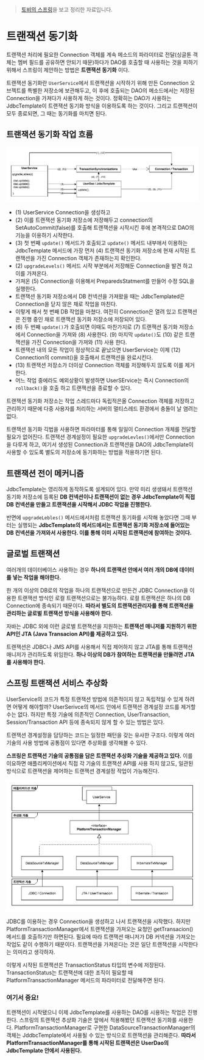 > [토비의 스프링](http://www.yes24.com/Product/goods/7516721)을 보고 정리한 자료입니다.


# 트랜잭션 동기화

트랜잭션 처리에 필요한 Connection 객체를 계속 메소드의 파라미터로 전달(싱글톤 객체는 멤버 필드를 공유하면 안되기 때문)하다가 DAO를 호출할 때 사용하는 것을 피하기 위해서 스프링이 제안하는 방법은 **트랜잭션 동기화** 이다. 

트랜잭션 동기화란 `UserService`에서 트랜잭션을 시작하기 위해 만든 Connection 오브젝트를 특별한 저장소에 보관해두고, 이 후에 호출되는 DAO의 메소드에서는 저장된 Connection을 가져다가 사용하게 하는 것이다. 정확히는 DAO가 사용하는 JdbcTemplate이 트랜잭션 동기화 방식을 이용하도록 하는 것이다. 그리고 트랜잭션이 모두 종료되면, 그 때는 동기화를 마치면 된다.



## 트랜잭션 동기화 작업 흐름
![](../../draw/TransactionSynchronizations.png)


* (1) UserService Connection을 생성하고
* (2) 이를 트랜잭션 동기화 저장소에 저장해두고 connection의 SetAutoCommit(false)를 호출해 트랜잭션을 시작시킨 후에 본격적으로 DAO의 기능을 이용하기 시작한다.
* (3) 첫 번째 `update()` 메서드가 호출되고 `update()` 메서드 내부애서 이용하는 JdbcTemplate 메서드에 가장 먼저 (4) 트랜잭션 동기화 저장소에 현재 시작된 트랜잭션을 가진 Connection 객체가 존재하는지 확인한다.
* (2) `upgradeLevels()` 메서드 시작 부분에서 저장해둔 Connection을 발견 하고 이를 가져온다.
* 가져온 (5) Connection을 이용해서 PreparedsStatment를 만들어 수정 SQL을 실행한다.
* 트랜잭션 동기화 저장소에서 DB 컨넥션을 가져왔을 때는 JdbcTemplated은 Connection을 닫지 않은 채로 작업을 마친다.
* 이렇게 해서 첫 번째 DB 작업을 마쳤다. 여전히 Connection은 열려 있고 트랜잭션은 진행 중인 채로 트랜잭션 동기화 저장소에 저장되어 있다.
* (6) 두 번째 `update()`가 호출되면 이때도 마찬가지로 (7) 트랜잭션 동기화 저장소에서 Connection을 가져와 (8) 사용한다. (9) 마지막 `update()`도 (10) 같은 트랜잭션을 가진 Connection을 가져와 (11) 사용 한다.
* 트랜잭션 내의 모든 작업이 정상적으로 끝났으면 UserService는 이제 (12) Connection의 commit()을 호출해서 트랜잭션을 완료시킨다.
* (13) 트랜잭션 저장소가 더이상 Connection 객체를 저장해두지 않도록 이를 제거한다.
* 어느 작업 중에라도 예외상황이 발생하면 UserSErvice는 즉시 Connection의 `rollback()`을 호출 하고 트랜잭션을 종료할 수 있다.

트랜잭션 동기화 저장소는 작업 스레드마다 독립적은올 Connection 객체를 저장하고 관리하기 때문에 다중 사용자를 처리하는 서버의 멀티스레드 환경에서 충돌이 날 염려는 없다.

트랜잭션 동기화 긱법을 사용하면 파라마터를 통해 일일이 Connection 개체를 전달할 필요가 없어진다. 트랜잭션 경계설정이 필요한 `upgradeLevles()`에서만 Connection을 다루게 하고, 여기서 생성된 Connection과 트랜잭션을 DAO의 JdbcTemplate이 사용할 수 있도록 별도의 저장소에 동기화하는 방법을 적용하기면 된다.

## 트랜잭션 전이 메커니즘
JdbcTemplate는 영리하게 동작하도록 설계되어 있다. 만약 미리 생생돼서 트랜잭션 동기화 저장소에 등록된 **DB 컨넥션이나 트랜잭션이 없는 경우 JdbcTemplate이 직접 DB 컨넥션을 만들고 트랜잭션을 시작해서 JDBC 작업을 진행한다.**

반면에 `upgradeLebles()` 메서드에서처럼 트랜잭션 동기화를 시작해 놓았다면 그때 부터는 실행되는 **JdbcTemplate의 메서드에서는 트랜잭션 동기화 저장소에 들어있는 DB 컨넥션을 가져와서 사용한다. 이를 통해 이미 시작된 트랜잭션에 참여하는 것이다.**

## 글로벌 트랜잭션 
여러개의 데이터베이스 사용하는 경우 **하나의 트랜잭션 안에서 여러 개의 DB에 데이터를 넣는 작업을 해야한다.**

한 개의 이상의 DB로의 작업을 하나의 트랜잭션으로 만든건 JDBC Connection을 이용한 트랜잭션 방식인 로컬 트랜잭션으로는 불가능하다. 로컬 트랜잭션은 하나의 DB Connection에 종속되기 때문이다. **따라서 별도의 트랜잭션관리자를 통해 트랜잭션을 관리하는 글로벌 트랜잭션 방식을 사용해야 한다.**

자바는 JDBC 외에 이런 글로벌 트랜잭션을 지원하는 **트랜잭션 매니저를 지원하기 위한 API인 JTA (Java Transacion API)를 제공하고 있다.**

트랜잭션은 JDBC나 JMS API를 사용해서 직접 제어하지 않고 JTA를 통해 트랜잭션 매니저가 관리하도록 위임한다. **하나 이상의 DB가 참여하는 트랜잭션을 만들려면 JTA를 사용해야 한다.**


## 스프링 트랜잭션 서비스 추상화

UserService의 코드가 특정 트랜잭션 방법에 의존적이지 않고 독립적일 수 있게 하려면 어떻게 해야할까? UserSerivce의 메서드 안에서 트랜잭션 경계설정 코드를 제거할 수는 없다. 하지만 특정 기술에 의존적인 Connection, UserTransaction, Session/Transaction API 등에 종속되지 않게 할 수 있는 방법은 있다. 

트랜잭션 경계설정을 담당하는 코드는 일정한 패턴을 갖는 유사한 구조다. 이렇게 여러 기술의 사용 방법에 공통점이 있다면 추상화를 생각해볼 수 있다.

**스프링은 트랜잭션 기술의 공통점을 담은 트랜잭션 추상화 기술을 제공하고 있다.** 이를 이요하면 애플리케이션에서 직접 각 기술의 트랜잭션 API를 사용 하지 않고도, 일관된 방식으로 트랜잭션을 제어하는 트랜잭션 경계설정 작업이 가능해진다.

![](../../draw/PlatformTransactionManager-2.png)

JDBC를 이용하는 경우 Connection을 생성하고 나서 트랜잭션을 시작했다. 하지만 PlatformTransactionManager에서 트랜잭션을 가져오는 요청인 getTransacion() 메서드를 호출하기만 하면된다. 필요에 따라 트랜잭션 매니저가 DB 커넥션을 가져오는 작업도 같이 수행하기 때문이다. 트랜잭션을 가져온다는 것은 일단 트랜잭션을 시작한다는 의미라고 생각하자.

이렇게 시작된 트랜잭션은 TransactionStatus 타입의 변수에 저장된다. TransactionStatus는 트랜잭션에 대한 조직이 필요할 때 PlatformTransactionManager 메서드의 파라미터로 전달해주면 된다.


### 여기서 중요!
트랜잭션이 시작됐으니 이제 JdbcTemplate를 사용하는 DAO를 시용하는 작업은 진행한다. 스프링의 트랜잭션 추상화 기술은 앞에서 적용해봤던 트랜잭션 동기화를 사용한다. PlatformTransactionManager로 구현한 DataSourceTransactionManager의 객체는 JddbcTemplate에서 사용될 수 있는 방식으로 트랜잭션을 관리해준다. **따라서 PlatformTransactionManager를 통해 시작된 트랜잭션은 UserDao의 JdbcTemplate 안에서 사용된다.**

